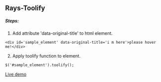 ## Rays-Toolify
<h5> Steps: </h5>

1) Add attribute 'data-original-title' to html element.
```console 
<div id='sample_element' data-original-title='i m here'>please hover me!</div>
```

2) Apply toolify function to element.
```console
$('#sample_element').toolify();
```

[Live demo](http://kiprosh.github.io/rays-toolify/index.html)
